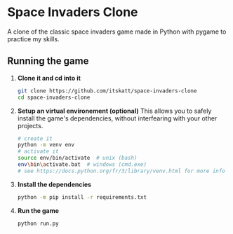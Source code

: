 # Space Invaders Clone

A clone of the classic space invaders game made in Python with pygame to practice my skills.

## Running the game

1) **Clone it and cd into it**

    ```sh
    git clone https://github.com/itskatt/space-invaders-clone
    cd space-invaders-clone
    ```

2) **Setup an virtual environement (optional)**
    This allows you to safely install the game's dependencies, without interfearing with your other projects.

    ```sh
    # create it
    python -m venv env
    # activate it
    source env/bin/activate  # unix (bash)
    env\bin\activate.bat  # windows (cmd.exe)
    # see https://docs.python.org/fr/3/library/venv.html for more info
    ```

3) **Install the dependencies**

    ```sh
    python -m pip install -r requirements.txt
    ```

4) **Run the game**

    ```sh
    python run.py
    ```
